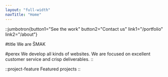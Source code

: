 ```yaml
---
layout: "full-width"
navTitle: "Home"
---
```


::jumbotron{button1="See the work" button2="Contact us" link1="/portfolio" link2="/about"}

#title
We are ŠMAK

#perex
We develop all kinds of websites. We are focused on excellent customer service and crisp deliverables.
::

::project-feature
Featured projects
::
